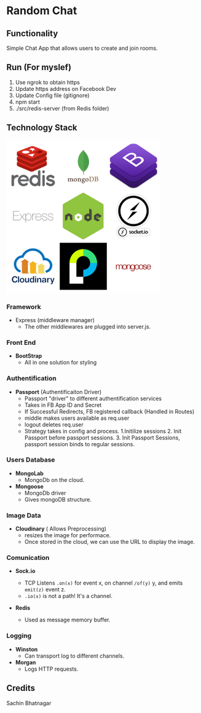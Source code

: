 # Random Chat

## Functionality
Simple Chat App that allows users to create and join rooms. 

## Run (For myslef)
 1. Use ngrok to obtain https
 2. Update https address on Facebook Dev
 3. Update Config file (gitignore) 
 2. npm start
 3. ./src/redis-server (from Redis folder)

## Technology Stack

<img src="./tech-stack.jpg" alt="drawing" width="400"/>

### Framework 
* Express (middleware manager)
	* The other middlewares are plugged into server.js.  

### Front End
* **BootStrap**
	* All in one solution for styling

### Authentification
* **Passport** (Authentificaiton Driver)
	* Passport "driver" to different authentification services
	* Takes in FB App ID and Secret 
	* If Successful Redirects, FB registered callback (Handled in Routes)
	* middle makes users available as req.user
	* logout deletes req.user 
	* Strategy takes in config and process. 
		1.Initilize sessions
		2. Init Passport before passport sessions.
		3. Init Passport Sessions, passport session binds to regular sessions. 

### Users Database 
* **MongoLab** 
	* MongoDb on the cloud.
* **Mongoose** 
	* MongoDb driver
	* Gives mongoDB structure.

### Image Data 
* **Cloudinary** ( Allows Preprocessing)
	* resizes the image for performace. 
	* Once stored in the cloud, we can use the URL to display the image. 

### Comunication 
* **Sock.io** 
	* TCP Listens `.on(x)` for event x, on channel `/of(y)` y, and emits `emit(z)` event z.   
	* `.io(x)` is not a path! It's a channel. 

* **Redis** 
	* Used as message memory buffer.

### Logging
* **Winston** 
	* Can transport log to different channels.
* **Morgan**   
	* Logs HTTP requests.

## Credits

Sachin Bhatnagar


